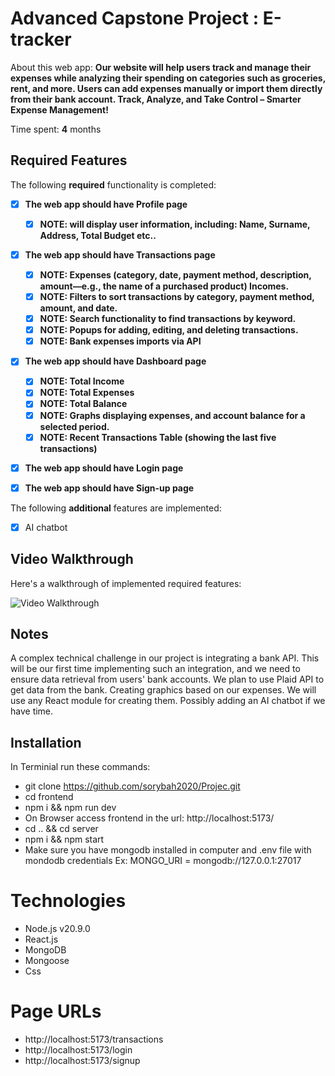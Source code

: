 # Advanced Capstone Project : E-tracker

About this web app: **Our website will help users track and manage their expenses while analyzing their spending on categories such as groceries, rent, and more. Users can add expenses manually or import them directly from their bank account. Track, Analyze, and Take Control – Smarter Expense Management!**

Time spent: **4** months

## Required Features

The following **required** functionality is completed:

- [x] **The web app should have Profile page**
  - [x] **NOTE: will display user information, including: Name, Surname, Address, Total Budget etc..**
- [x] **The web app should have Transactions page**
  - [x] **NOTE: Expenses (category, date, payment method, description, amount—e.g., the name of a purchased product) Incomes.**
  - [x] **NOTE: Filters to sort transactions by category, payment method, amount, and date.**
  - [x] **NOTE: Search functionality to find transactions by keyword.**
  - [x] **NOTE: Popups for adding, editing, and deleting transactions.**
  - [x] **NOTE: Bank expenses imports via API**
- [x] **The web app should have Dashboard page**

  - [x] **NOTE: Total Income**
  - [x] **NOTE: Total Expenses**
  - [x] **NOTE: Total Balance**
  - [x] **NOTE: Graphs displaying expenses, and account balance for a selected period.**
  - [x] **NOTE: Recent Transactions Table (showing the last five transactions)**

- [x] **The web app should have Login page**
- [x] **The web app should have Sign-up page**

The following **additional** features are implemented:

- [x] AI chatbot

## Video Walkthrough

Here's a walkthrough of implemented required features:

<img src='https://github.com/sorybah2020/Projec/blob/dorisa_shehi_test_branch/frontend/src/assets/CapstoneProject.gif' title='Video Walkthrough' width='' alt='Video Walkthrough' />

## Notes

A complex technical challenge in our project is integrating a bank API. This will be our first time implementing such an integration, and we need to ensure data retrieval from users' bank accounts. We plan to use Plaid API to get data from the bank.
Creating graphics based on our expenses. We will use any React module for creating them.
Possibly adding an AI chatbot if we have time.

## Installation

In Terminial run these commands:

- git clone https://github.com/sorybah2020/Projec.git
- cd frontend
- npm i && npm run dev
- On Browser access frontend in the url: http://localhost:5173/
- cd .. && cd server
- npm i && npm start
- Make sure you have mongodb installed in computer and .env file with mondodb credentials Ex: MONGO_URI = mongodb://127.0.0.1:27017

# Technologies

- Node.js v20.9.0
- React.js
- MongoDB
- Mongoose
- Css

# Page URLs

- http://localhost:5173/transactions
- http://localhost:5173/login
- http://localhost:5173/signup
